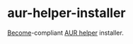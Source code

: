 # aur-helper-installer

[Become](https://docs.ansible.com/ansible/latest/user_guide/become.html)-compliant
[AUR helper](https://wiki.archlinux.org/index.php/AUR_helpers) installer.
